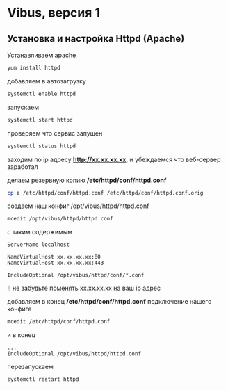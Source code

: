 # Vibus, версия 1
## Установка и настройка Httpd (Apache)

Устанавливаем apache
```bash
yum install httpd
```
добавляем в автозагрузку
```bash
systemctl enable httpd
```
запускаем
```bash
systemctl start httpd
```
проверяем что сервис запущен
```bash
systemctl status httpd
```
заходим по ip адресу **http://xx.xx.xx.xx**, и убеждаемся что веб-сервер заработал

делаем резервную копию **/etc/httpd/conf/httpd.conf**
```bash
cp в /etc/httpd/conf/httpd.conf /etc/httpd/conf/httpd.conf.orig
```
создаем наш конфиг /opt/vibus/httpd/httpd.conf
```bash
mcedit /opt/vibus/httpd/httpd.conf
```
с таким содержимым
```plain
ServerName localhost

NameVirtualHost xx.xx.xx.xx:80
NameVirtualHost xx.xx.xx.xx:443

IncludeOptional /opt/vibus/httpd/conf/*.conf
```
!! не забудьте поменять xx.xx.xx.xx на ваш ip адрес

добавляем в конец **/etc/httpd/conf/httpd.conf** подключение нашего конфига
```bash
mcedit /etc/httpd/conf/httpd.conf
```
и в конец
```plain
...
IncludeOptional /opt/vibus/httpd/httpd.conf
```
перезапускаем 
```bash
systemctl restart httpd
```
